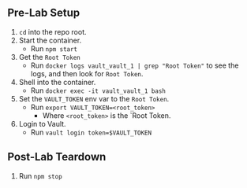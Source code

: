 ## Pre-Lab Setup

1. `cd` into the repo root.
2. Start the container.
   - Run `npm start`
3. Get the `Root Token`
   - Run `docker logs vault_vault_1 | grep "Root Token"` to see the logs, and then look for `Root Token`.
4. Shell into the container.
   - Run `docker exec -it vault_vault_1 bash`
5. Set the `VAULT_TOKEN` env var to the `Root Token`.
   - Run `export VAULT_TOKEN=<root_token>`
     - Where `<root_token>` is the `Root Token.
6. Login to Vault.
   - Run `vault login token=$VAULT_TOKEN`

## Post-Lab Teardown

1. Run `npm stop`
